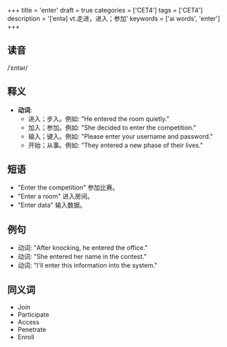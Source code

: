 +++
title = 'enter'
draft = true
categories = ['CET4']
tags = ['CET4']
description = '[ˈentə] vt.走进，进入；参加'
keywords = ['ai words', 'enter']
+++

## 读音
/ˈɛntər/

## 释义
- **动词**:
  - 进入；步入。例如: "He entered the room quietly."
  - 加入；参加。例如: "She decided to enter the competition."
  - 输入；键入。例如: "Please enter your username and password."
  - 开始；从事。例如: "They entered a new phase of their lives."

## 短语
- "Enter the competition" 参加比赛。
- "Enter a room" 进入房间。
- "Enter data" 输入数据。

## 例句
- 动词: "After knocking, he entered the office."
- 动词: "She entered her name in the contest."
- 动词: "I'll enter this information into the system."

## 同义词
- Join
- Participate
- Access
- Penetrate
- Enroll
